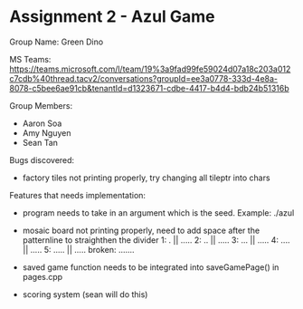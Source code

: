 # Assignment 2 - Azul Game

Group Name: Green Dino

MS Teams: https://teams.microsoft.com/l/team/19%3a9fad99fe59024d07a18c203a012c7cdb%40thread.tacv2/conversations?groupId=ee3a0778-333d-4e8a-8078-c5bee6ae91cb&tenantId=d1323671-cdbe-4417-b4d4-bdb24b51316b

Group Members:
- Aaron Soa
- Amy Nguyen
- Sean Tan

Bugs discovered:
- factory tiles not printing properly, try changing all tileptr into chars

Features that needs implementation:
- program needs to take in an argument which is the seed. Example: ./azul <seed value>
- mosaic board not printing properly, need to add space after the patternline to straighthen the divider
1: . || .....
2: .. || .....
3: ... || .....
4: .... || .....
5: ..... || .....
broken: .......

- saved game function needs to be integrated into saveGamePage() in pages.cpp
- scoring system (sean will do this)


